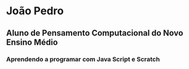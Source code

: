 # João Pedro
## Aluno de Pensamento Computacional do Novo Ensino Médio
### Aprendendo a programar com Java Script e Scratch
